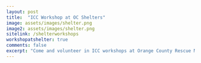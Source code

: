 ```yaml
---
layout: post
title:  "ICC Workshop at OC Shelters"
image: assets/images/shelter.png
image2: assets/images/shelter.png
sitelink: /shelterworkshops
workshopatshelter: true
comments: false
excerpt: "Come and volunteer in ICC workshops at Orange County Rescue Mission (OCRM)"
---
```

